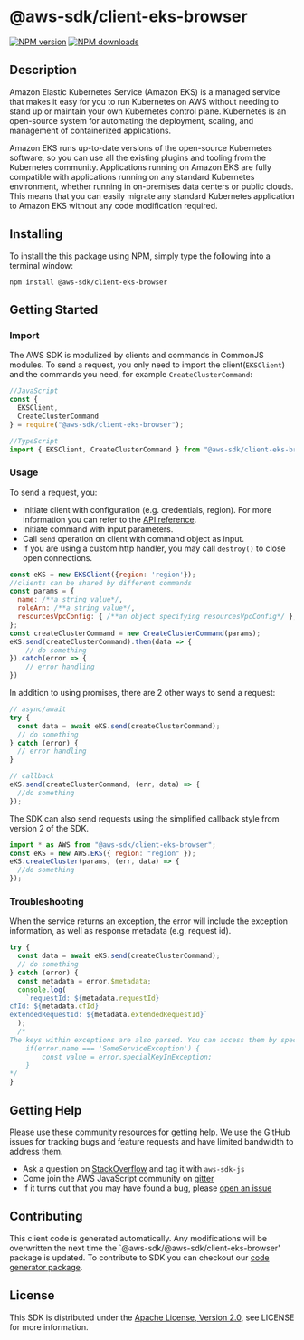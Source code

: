 # @aws-sdk/client-eks-browser

[![NPM version](https://img.shields.io/npm/v/@aws-sdk/client-eks-browser/preview.svg)](https://www.npmjs.com/package/@aws-sdk/client-eks-browser)
[![NPM downloads](https://img.shields.io/npm/dm/@aws-sdk/client-eks-browser.svg)](https://www.npmjs.com/package/@aws-sdk/client-eks-browser)

## Description

<p>Amazon Elastic Kubernetes Service (Amazon EKS) is a managed service that makes it easy for you to run Kubernetes on AWS without needing to stand up or maintain your own Kubernetes control plane. Kubernetes is an open-source system for automating the deployment, scaling, and management of containerized applications. </p> <p>Amazon EKS runs up-to-date versions of the open-source Kubernetes software, so you can use all the existing plugins and tooling from the Kubernetes community. Applications running on Amazon EKS are fully compatible with applications running on any standard Kubernetes environment, whether running in on-premises data centers or public clouds. This means that you can easily migrate any standard Kubernetes application to Amazon EKS without any code modification required.</p>

## Installing

To install the this package using NPM, simply type the following into a terminal window:

```
npm install @aws-sdk/client-eks-browser
```

## Getting Started

### Import

The AWS SDK is modulized by clients and commands in CommonJS modules. To send a request, you only need to import the client(`EKSClient`) and the commands you need, for example `CreateClusterCommand`:

```javascript
//JavaScript
const {
  EKSClient,
  CreateClusterCommand
} = require("@aws-sdk/client-eks-browser");
```

```javascript
//TypeScript
import { EKSClient, CreateClusterCommand } from "@aws-sdk/client-eks-browser";
```

### Usage

To send a request, you:

- Initiate client with configuration (e.g. credentials, region). For more information you can refer to the [API reference][].
- Initiate command with input parameters.
- Call `send` operation on client with command object as input.
- If you are using a custom http handler, you may call `destroy()` to close open connections.

```javascript
const eKS = new EKSClient({region: 'region'});
//clients can be shared by different commands
const params = {
  name: /**a string value*/,
  roleArn: /**a string value*/,
  resourcesVpcConfig: { /**an object specifying resourcesVpcConfig*/ },
};
const createClusterCommand = new CreateClusterCommand(params);
eKS.send(createClusterCommand).then(data => {
    // do something
}).catch(error => {
    // error handling
})
```

In addition to using promises, there are 2 other ways to send a request:

```javascript
// async/await
try {
  const data = await eKS.send(createClusterCommand);
  // do something
} catch (error) {
  // error handling
}
```

```javascript
// callback
eKS.send(createClusterCommand, (err, data) => {
  //do something
});
```

The SDK can also send requests using the simplified callback style from version 2 of the SDK.

```javascript
import * as AWS from "@aws-sdk/client-eks-browser";
const eKS = new AWS.EKS({ region: "region" });
eKS.createCluster(params, (err, data) => {
  //do something
});
```

### Troubleshooting

When the service returns an exception, the error will include the exception information, as well as response metadata (e.g. request id).

```javascript
try {
  const data = await eKS.send(createClusterCommand);
  // do something
} catch (error) {
  const metadata = error.$metadata;
  console.log(
    `requestId: ${metadata.requestId}
cfId: ${metadata.cfId}
extendedRequestId: ${metadata.extendedRequestId}`
  );
  /*
The keys within exceptions are also parsed. You can access them by specifying exception names:
    if(error.name === 'SomeServiceException') {
        const value = error.specialKeyInException;
    }
*/
}
```

## Getting Help

Please use these community resources for getting help. We use the GitHub issues for tracking bugs and feature requests and have limited bandwidth to address them.

- Ask a question on [StackOverflow](https://stackoverflow.com/questions/tagged/aws-sdk-js) and tag it with `aws-sdk-js`
- Come join the AWS JavaScript community on [gitter](https://gitter.im/aws/aws-sdk-js-v3)
- If it turns out that you may have found a bug, please [open an issue](https://github.com/aws/aws-sdk-js-v3/issues)

## Contributing

This client code is generated automatically. Any modifications will be overwritten the next time the `@aws-sdk/@aws-sdk/client-eks-browser' package is updated. To contribute to SDK you can checkout our [code generator package][].

## License

This SDK is distributed under the
[Apache License, Version 2.0](http://www.apache.org/licenses/LICENSE-2.0),
see LICENSE for more information.

[code generator package]: https://github.com/aws/aws-sdk-js-v3/tree/master/packages/service-types-generator
[api reference]: https://docs.aws.amazon.com/AWSJavaScriptSDK/latest/
